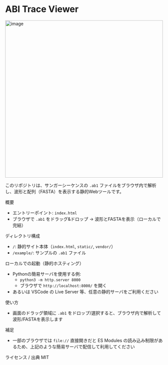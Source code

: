 # ABI Trace Viewer

<img width="504" alt="image" src="https://github.com/user-attachments/assets/2e77b7a8-17a3-4f7e-afa4-b4b8f82e18f8" />

このリポジトリは、サンガーシーケンスの `.ab1` ファイルをブラウザ内で解析し、波形と配列（FASTA）を表示する静的Webツールです。

概要
- エントリーポイント: `index.html`
- ブラウザで `.ab1` をドラッグ&ドロップ → 波形とFASTAを表示（ローカルで完結）

ディレクトリ構成
- `/`: 静的サイト本体（`index.html`, `static/`, `vendor/`）
- `/example/`: サンプルの `.ab1` ファイル

ローカルでの起動（静的ホスティング）
- Pythonの簡易サーバを使用する例:
  - `python3 -m http.server 8000`
  - ブラウザで `http://localhost:8000/` を開く
- あるいは VSCode の Live Server 等、任意の静的サーバをご利用ください

使い方
- 画面のドラッグ領域に `.ab1` をドロップ/選択すると、ブラウザ内で解析して波形/FASTAを表示します

補足
- 一部のブラウザでは `file://` 直接開きだと ES Modules の読み込み制限があるため、上記のような簡易サーバで配信して利用してください

ライセンス / 出典
MIT
